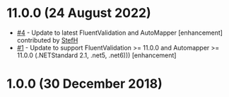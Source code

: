 # 11.0.0 (24 August 2022)
- [#4](https://github.com/StefH/FluentValidation.Extensions.AutoMapper/pull/4) - Update to latest FluentValidation and AutoMapper [enhancement] contributed by [StefH](https://github.com/StefH)
- [#1](https://github.com/StefH/FluentValidation.Extensions.AutoMapper/issues/1) - Update to support FluentValidation &gt;= 11.0.0 and Automapper &gt;= 11.0.0  (.NETStandard 2.1, .net5, .net6))) [enhancement]

# 1.0.0 (30 December 2018)

